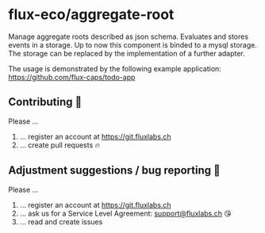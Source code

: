 # flux-eco/aggregate-root

Manage aggregate roots described as json schema. Evaluates and stores events in a storage. Up to now this component is binded to a mysql storage. 
The storage can be replaced by the implementation of a further adapter.

The usage is demonstrated by the following example application:
https://github.com/flux-caps/todo-app


## Contributing :purple_heart:
Please ...
1. ... register an account at https://git.fluxlabs.ch
2. ... create pull requests :fire:


## Adjustment suggestions / bug reporting :feet:
Please ...
1. ... register an account at https://git.fluxlabs.ch
2. ... ask us for a Service Level Agreement: support@fluxlabs.ch :kissing_heart:
3. ... read and create issues